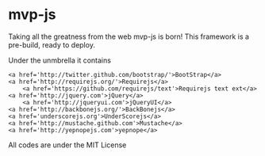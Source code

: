 mvp-js
=============
Taking all the greatness from the web mvp-js is born! This framework is a pre-build, ready to deploy.

Under the unmbrella it contains 

	<a href='http://twitter.github.com/bootstrap/'>BootStrap</a>
	<a href='http://requirejs.org/'>Requirejs</a>
		<a href='https://github.com/requirejs/text'>Requirejs text ext</a>
	<a href='http://jquery.com'>jQuery</a>
		<a href='http://jqueryui.com'>jQueryUI</a>
	<a href='http://backbonejs.org/'>BackBonejs</a>
	<a href='underscorejs.org'>UnderScorejs</a>
	<a href='http://mustache.github.com'>Mustache</a>
	<a href='http://yepnopejs.com'>yepnope</a>

All codes are under the MIT License

